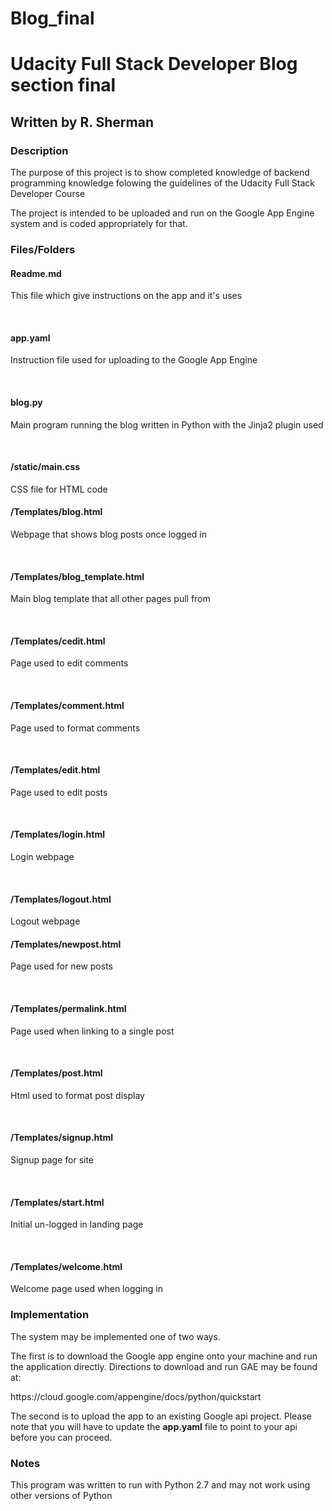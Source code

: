 # Blog_final

<h1>Udacity Full Stack Developer Blog section final</h1>
<h2>Written by R. Sherman</h2>


<h3>Description</h3>
<p>The purpose of this project is to show completed knowledge of backend programming knowledge folowing the guidelines of the Udacity Full Stack Developer Course</p>
<p>The project is intended to be uploaded and run on the Google App Engine system and is coded appropriately for that.</p>

<h3>Files/Folders</h3>
<h4>Readme.md</h4>
<p>This file which give instructions on the app and it's uses</p>
<br>
<h4>app.yaml</h4>
<p>Instruction file used for uploading to the Google App Engine</p>
<br>
<h4>blog.py</h4>
<p>Main program running the blog written in Python with the Jinja2 plugin used</p>
<br>
<h4>/static/main.css</h4>
<p>CSS file for HTML code
<br>
<h4>/Templates/blog.html</h4>
<p>Webpage that shows blog posts once logged in</p>
<br>
<h4>/Templates/blog_template.html</h4>
<p>Main blog template that all other pages pull from</p>
<br>
<h4>/Templates/cedit.html</h4>
<p>Page used to edit comments</p>
<br>
<h4>/Templates/comment.html</h4>
<p>Page used to format comments</p>
<br>
<h4>/Templates/edit.html</h4>
<p>Page used to edit posts</p>
<br>
<h4>/Templates/login.html</h4>
<p>Login webpage</p>
<br>
<h4>/Templates/logout.html</h4>
<p>Logout webpage</p>
<h4>/Templates/newpost.html</h4>
<p>Page used for new posts</p>
<br>
<h4>/Templates/permalink.html</h4>
<p>Page used when linking to a single post</p>
<br>
<h4>/Templates/post.html</h4>
<p>Html used to format post display</p>
<br>
<h4>/Templates/signup.html</h4>
<p>Signup page for site</p>
<br>
<h4>/Templates/start.html</h4>
<p>Initial un-logged in landing page</p>
<br>
<h4>/Templates/welcome.html</h4>
<p>Welcome page used when logging in</p>


<h3>Implementation</h3>
<p>The system may be implemented one of two ways.</p>
<p>The first is to download the Google app engine onto your machine and run the application directly.  Directions to download and run GAE may be found at:</p>
https://cloud.google.com/appengine/docs/python/quickstart
<p>The second is to upload the app to an existing Google api project.  Please note that you will have to update the <b>app.yaml</b> file to point to your api before you can proceed.

<h3>Notes</h3>
<p>This program was written to run with Python 2.7 and may not work using other versions of Python</p>